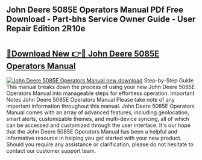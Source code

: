 ## John Deere 5085E Operators Manual PDf Free Download - Part-bhs Service Owner Guide - User Repair Edition 2R10e

# <h2><a href="http://bc10556.oget.top/?id=John+Deere+5085E+Operators+Manual">🔗Download New 👉🔴 John Deere 5085E Operators Manual</a></h2>

[![John Deere 5085E Operators Manual new download](https://i.imgur.com/5g1atiW.png)](http://bc10556.oget.top/?id=John+Deere+5085E+Operators+Manual)
Step-by-Step Guide This manual breaks down the process of using your new John Deere 5085E Operators Manual into manageable steps for effortless operation. Important Notes John Deere 5085E Operators Manual Please take note of any important information throughout this manual. John Deere 5085E Operators Manual comes with an array of advanced features, including geolocation, smart alerts, customizable themes, and multi-device syncing, all of which can be accessed and customized through the user interface. It's our hope that the John Deere 5085E Operators Manual has been a helpful and informative resource in helping you get started with your new product. Should you require any assistance or clarification, please do not hesitate to contact our customer support team.
